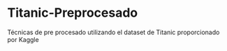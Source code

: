# Titanic-Preprocesado
Técnicas de pre procesado  utilizando el dataset de Titanic proporcionado por Kaggle
